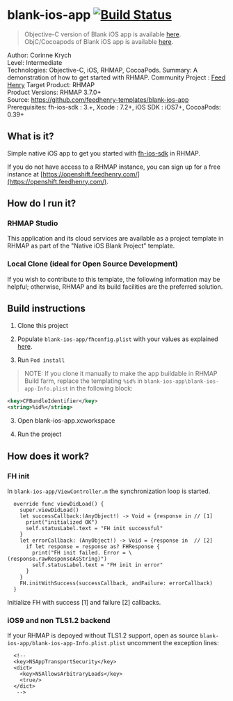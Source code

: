 # blank-ios-app [![Build Status](https://travis-ci.org/feedhenry-templates/blank-ios-app.png)](https://travis-ci.org/feedhenry-templates/blank-ios-app)

> Objective-C version of Blank iOS app is available [here](https://github.com/feedhenry-templates/blank-ios-app/).
> ObjC/Cocoapods of  Blank iOS app is available [here](https://github.com/feedhenry-templates/blank-ios-app/tree/cocoapods).

Author: Corinne Krych   
Level: Intermediate  
Technologies: Objective-C, iOS, RHMAP, CocoaPods.
Summary: A demonstration of how to get started with RHMAP. 
Community Project : [Feed Henry](http://feedhenry.org)
Target Product: RHMAP  
Product Versions: RHMAP 3.7.0+   
Source: https://github.com/feedhenry-templates/blank-ios-app  
Prerequisites: fh-ios-sdk : 3.+, Xcode : 7.2+, iOS SDK : iOS7+, CocoaPods: 0.39+

## What is it?

Simple native iOS app to get you started with [fh-ios-sdk](https://github.com/feedhenry/fh-ios-sdk) in RHMAP. 

If you do not have access to a RHMAP instance, you can sign up for a free instance at [https://openshift.feedhenry.com/](https://openshift.feedhenry.com/).

## How do I run it?  

### RHMAP Studio

This application and its cloud services are available as a project template in RHMAP as part of the "Native iOS Blank Project" template.

### Local Clone (ideal for Open Source Development)
If you wish to contribute to this template, the following information may be helpful; otherwise, RHMAP and its build facilities are the preferred solution.

## Build instructions

1. Clone this project

2. Populate ```blank-ios-app/fhconfig.plist``` with your values as explained [here](http://docs.feedhenry.com/v3/dev_tools/sdks/ios.html#ios-configure).

3. Run ```Pod install```
> NOTE: If you clone it manually to make the app buildable in RHMAP Build farm, replace the templating ```%id%``` in ```blank-ios-app\blank-ios-app-Info.plist``` in the following block:
```xml
<key>CFBundleIdentifier</key>
<string>%id%</string>
```

3. Open blank-ios-app.xcworkspace

4. Run the project
 
## How does it work?

### FH init

In ```blank-ios-app/ViewController.m``` the synchronization loop is started.
```
  override func viewDidLoad() {
    super.viewDidLoad()
    let successCallback:(AnyObject!) -> Void = {response in // [1]
      print("initialized OK")
      self.statusLabel.text = "FH init successful"
    }
    let errorCallback: (AnyObject!) -> Void = {response in  // [2]
      if let response = response as? FHResponse {
        print("FH init failed. Error = \(response.rawResponseAsString)")
        self.statusLabel.text = "FH init in error"
      }
    }
    FH.initWithSuccess(successCallback, andFailure: errorCallback)
  }
```
Initialize FH with success [1] and failure [2] callbacks.

### iOS9 and non TLS1.2 backend

If your RHMAP is depoyed without TLS1.2 support, open as source  ```blank-ios-app/blank-ios-app-Info.plist.plist``` uncomment the exception lines:

```
  <!--
  <key>NSAppTransportSecurity</key>
  <dict>
    <key>NSAllowsArbitraryLoads</key>
    <true/>
  </dict>
   -->
```

